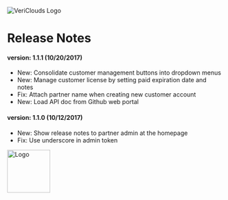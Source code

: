 ![VeriClouds Logo](https://www.vericlouds.com/wp-content/uploads/2017/10/logo-2.png "VeriClouds")


# Release Notes

#### version: 1.1.1 (10/20/2017)
* New: Consolidate customer management buttons into dropdown menus
* New: Manage customer license by setting paid expiration date and notes
* Fix: Attach partner name when creating new customer account
* New: Load API doc from Github web portal


#### version: 1.1.0 (10/12/2017)
* New: Show release notes to partner admin at the homepage
* Fix: Use underscore in admin token

<img src="https://www.vericlouds.com/wp-content/uploads/2017/10/logo-2.png" alt="Logo" style="width: 100px;">
